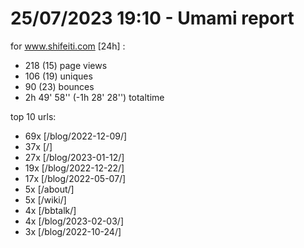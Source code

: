 # 25/07/2023 19:10 - Umami report
for www.shifeiti.com [24h] :

 - 218 (15) page views
 - 106 (19) uniques
 - 90 (23) bounces
 - 2h 49' 58'' (-1h 28' 28'') totaltime


top 10 urls:
 - 69x [/blog/2022-12-09/]
 - 37x [/]
 - 27x [/blog/2023-01-12/]
 - 19x [/blog/2022-12-22/]
 - 17x [/blog/2022-05-07/]
 - 5x [/about/]
 - 5x [/wiki/]
 - 4x [/bbtalk/]
 - 4x [/blog/2023-02-03/]
 - 3x [/blog/2022-10-24/]


